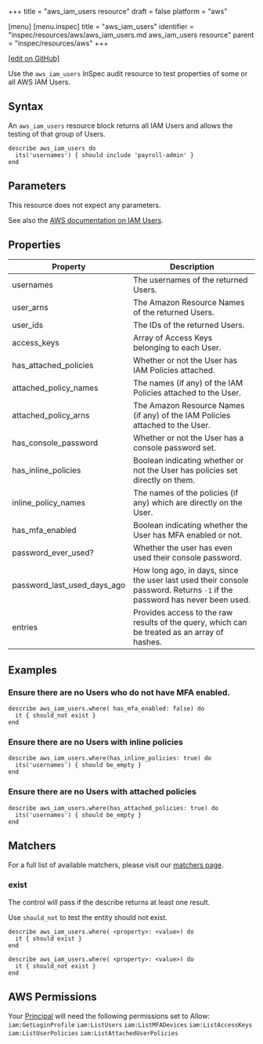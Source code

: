 +++
title = "aws_iam_users resource"
draft = false
platform = "aws"

[menu]
  [menu.inspec]
    title = "aws_iam_users"
    identifier = "inspec/resources/aws/aws_iam_users.md aws_iam_users resource"
    parent = "inspec/resources/aws"
+++

[\[edit on GitHub\]](https://github.com/inspec/inspec/blob/master/www/content/inspec/resources/aws_iam_users.md)

Use the `aws_iam_users` InSpec audit resource to test properties of some or all AWS IAM Users.

## Syntax

An `aws_iam_users` resource block returns all IAM Users and allows the testing of that group of Users.

    describe aws_iam_users do
      its('usernames') { should include 'payroll-admin' }
    end

## Parameters

This resource does not expect any parameters.

See also the [AWS documentation on IAM Users](https://docs.aws.amazon.com/IAM/latest/UserGuide/id_users.html).

## Properties

| Property                    | Description                                                                                                               |
| --------------------------- | ------------------------------------------------------------------------------------------------------------------------- |
| usernames                   | The usernames of the returned Users.                                                                                      |
| user_arns                   | The Amazon Resource Names of the returned Users.                                                                          |
| user_ids                    | The IDs of the returned Users.                                                                                            |
| access_keys                 | Array of Access Keys belonging to each User.                                                                              |
| has_attached_policies       | Whether or not the User has IAM Policies attached.                                                                        |
| attached_policy_names       | The names (if any) of the IAM Policies attached to the User.                                                              |
| attached_policy_arns        | The Amazon Resource Names (if any) of the IAM Policies attached to the User.                                              |
| has_console_password        | Whether or not the User has a console password set.                                                                       |
| has_inline_policies         | Boolean indicating whether or not the User has policies set directly on them.                                             |
| inline_policy_names         | The names of the policies (if any) which are directly on the User.                                                        |
| has_mfa_enabled             | Boolean indicating whether the User has MFA enabled or not.                                                               |
| password_ever_used?         | Whether the user has even used their console password.                                                                    |
| password_last_used_days_ago | How long ago, in days, since the user last used their console password. Returns `-1` if the password has never been used. |
| entries                     | Provides access to the raw results of the query, which can be treated as an array of hashes.                              |

## Examples

### Ensure there are no Users who do not have MFA enabled.

    describe aws_iam_users.where( has_mfa_enabled: false) do
      it { should_not exist }
    end

### Ensure there are no Users with inline policies

    describe aws_iam_users.where(has_inline_policies: true) do
      its('usernames') { should be_empty }
    end

### Ensure there are no Users with attached policies

    describe aws_iam_users.where(has_attached_policies: true) do
      its('usernames') { should be_empty }
    end

## Matchers

For a full list of available matchers, please visit our [matchers page](/inspec/matchers/).

### exist

The control will pass if the describe returns at least one result.

Use `should_not` to test the entity should not exist.

    describe aws_iam_users.where( <property>: <value>) do
      it { should exist }
    end

    describe aws_iam_users.where( <property>: <value>) do
      it { should_not exist }
    end

## AWS Permissions

Your [Principal](https://docs.aws.amazon.com/IAM/latest/UserGuide/intro-structure.html#intro-structure-principal) will need the following permissions set to Allow:
`iam:GetLoginProfile`
`iam:ListUsers`
`iam:ListMFADevices`
`iam:ListAccessKeys`
`iam:ListUserPolicies`
`iam:ListAttachedUserPolicies`
